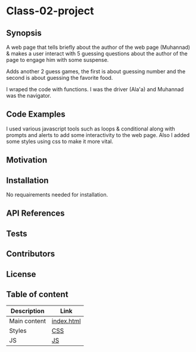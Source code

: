 # Class-02-project

## Synopsis 

A web page that tells briefly about the author of the web page (Muhannad) & makes a user interact with 5 guessing questions about the author of the page to engage him with some suspense. 

Adds another 2 guess games, the first is about guessing number and the second is about guessing the favorite food. 

I wraped the code with functions. I was the driver (Ala'a) and Muhannad was the navigator. 

## Code Examples 

I used various javascript tools such as loops & conditional along with prompts and alerts to add some interactivity to the web page. Also I added some styles using css to make it more vital. 

## Motivation

## Installation 

No requairements needed for installation. 

## API References

## Tests

## Contributors

## License

## Table of content 

Description|Link
---|---
Main content | [index.html](index.html)
Styles | [CSS](css)
JS | [JS](Js)


